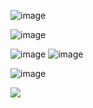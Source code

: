 ![image](https://github.com/carsportfolio/CapstoneFinfillment/assets/143631344/e6ed6927-29a9-4c99-8667-fb0716fad6a5)





![image](https://github.com/carsportfolio/CapstoneFinfillment/assets/143631344/44eccccf-2c78-4a31-b60e-e57de7c103ab)


![image](https://github.com/carsportfolio/CapstoneFinfillment/assets/143631344/2e436366-4ef2-40de-a777-ef39b78b1cfd)
![image](https://github.com/carsportfolio/CapstoneFinfillment/assets/143631344/f516f015-12ef-4e1d-8a2e-9ff7956d6299)

![image](https://github.com/carsportfolio/CapstoneFinfillment/assets/143631344/dd8d64d8-5a63-4f1f-b53b-0d2cb9bdcb0b)


<a href="https://carscollege.wixsite.com/finfillment-progress" target="_blank">
  <img src="https://github.com/carsportfolio/CapstoneFinfillment/assets/143631344/d8fd0d25-5db3-4e03-be47-e93dbc93891d" />
</a>

